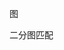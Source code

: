 
图

二分图匹配



```cpp

```


```cpp

```


```cpp

```


```cpp

```


```cpp

```


```cpp

```


```cpp

```


```cpp

```


```cpp

```

```cpp

```


```cpp

```


```cpp

```


```cpp

```


```cpp

```


```cpp

```


```cpp

```


```cpp

```


```cpp

```


```cpp

```


```cpp

```

```cpp

```

```cpp

```


```cpp

```


```cpp

```


```cpp

```

```cpp

```


```cpp

```

```cpp

```


```cpp

```


```cpp

```